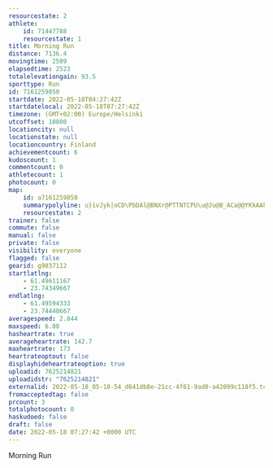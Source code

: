 ```yaml
---
resourcestate: 2
athlete:
    id: 71447788
    resourcestate: 1
title: Morning Run
distance: 7136.4
movingtime: 2509
elapsedtime: 2523
totalelevationgain: 93.5
sporttype: Run
id: 7161259850
startdate: 2022-05-18T04:27:42Z
startdatelocal: 2022-05-18T07:27:42Z
timezone: (GMT+02:00) Europe/Helsinki
utcoffset: 10800
locationcity: null
locationstate: null
locationcountry: Finland
achievementcount: 6
kudoscount: 1
commentcount: 0
athletecount: 1
photocount: 0
map:
    id: a7161259850
    summarypolyline: u}ivJyk|oCD\PbDAl@BNXr@PTTNTCPU\u@Ju@B_ACa@@YKkAAkCEc@Wo@SKq@?YNMTKb@ExABfCJ|@Bx@H|@H\R^f@PRQ^w@NaAG{EGkBKe@Yk@WMWBSNOf@Gb@C^E|BHxCTzAPf@VPVDTOJSPkAHy@CcCIaB?i@Mm@M]U[[IWFKN[`AE\?XFv@Cx@JnB@pAJt@JVRVd@?VYPc@Jo@FkAGg@Bs@?m@Ee@IWA_@Ga@i@sAOMWESPOTYbAAVJdA@fBDpAR|AFRNVZTHA\[JSTs@Dm@?g@OoBA}ABo@Ki@Oa@GG[ISA]^GRGf@C~@BnEDh@Lr@Vh@LFX?XIPWRs@Be@Au@WqDA}AC]GYKUSMU@MHY\_@nAEb@FhC?~AJhBJd@TR^F`@EJMLYJg@JuA?a@IsBIy@?e@Ku@Qa@OQSKa@HUb@GZEl@AnE@|@Fl@X~@RVVDVCPUNg@Jk@Bs@K_DM_AEaAGc@K]IM]C[ROZSfAAlDNfCJ~@H\FLRD\CPMZe@Lm@?yAMqCGi@?oAOg@e@e@SEMBMVI`@Eb@?x@CxADd@DrCD^Lj@JRPRRDNGPYX{@B[BiAG{@OiAKyBSy@Q[KE]FKNMZMx@DzFBt@PbANb@JLXFZON]Ls@Di@Y}H[oAMOKEODSNUf@IZNnHDv@Jb@HPNLTDPETSN[Ha@D{@Eq@AyAIaAIk@Ew@K_@MYQKWNSXMZSdB@`ELRDz@P|@JPJFTF^AZo@Jm@Di@CsAI_ACq@Mg@Ci@Io@CIU]]YITGb@?RBz@MlBEdDLfALVLFXATSZu@Ji@@m@AqCEqAEc@YeAQMS@OHWd@Gv@@|AG~BG~@@n@Bf@Lp@FJXBVEVQXq@Li@@k@O_AAqBCu@G}@S_AKU_@MKFMVIj@?hBOhFBt@Jt@BFNFZCLK\i@L]F_@?aDGqACaAYkAMYSIOPW|@MpAGdDHtBLbADLRXXBHGXm@Pm@Hw@@_ACU?y@Fy@Gs@Cc@Og@Ke@Qg@m@FGDSVOxAMvELbDFXJ@TXZBTGPYH]Ri@D_@Be@IiC@k@Ec@Di@AQIi@Ke@Y_@]Io@`@YhACfB@pBFfBJjADLb@n@PCFH?Fr@uAHWFs@?YDw@De@AiBG}@ESY{@_@g@MIQA]NOf@
    resourcestate: 2
trainer: false
commute: false
manual: false
private: false
visibility: everyone
flagged: false
gearid: g9037112
startlatlng:
    - 61.49611167
    - 23.74349667
endlatlng:
    - 61.49594333
    - 23.74440667
averagespeed: 2.844
maxspeed: 6.08
hasheartrate: true
averageheartrate: 142.7
maxheartrate: 173
heartrateoptout: false
displayhideheartrateoption: true
uploadid: 7625214821
uploadidstr: "7625214821"
externalid: 2022-05-18_05-18-54_d641db8e-21cc-4f61-9ad0-a42099c118f5.tcx
fromacceptedtag: false
prcount: 3
totalphotocount: 0
haskudoed: false
draft: false
date: 2022-05-18 07:27:42 +0000 UTC
---
```

Morning Run